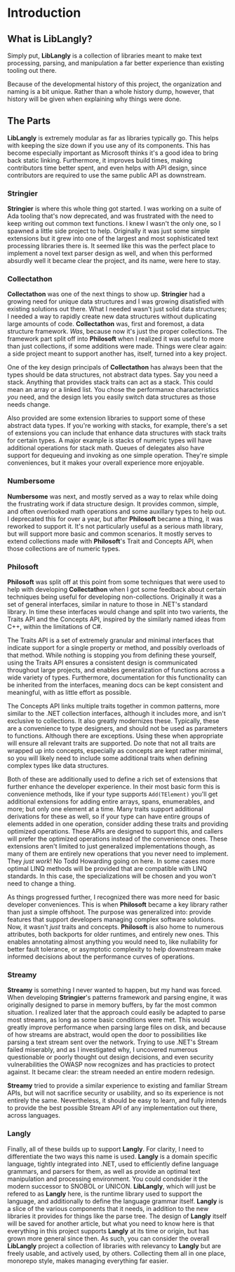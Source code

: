 # Introduction

## What is LibLangly?

Simply put, **LibLangly** is a collection of libraries meant to make text processing, parsing, and manipulation a far better experience than existing tooling out there.

Because of the developmental history of this project, the organization and naming is a bit unique. Rather than a whole history dump, however, that history will be given when explaining why things were done.

## The Parts

**LibLangly** is extremely modular as far as libraries typically go. This helps with keeping the size down if you use any of its components. This has become especially important as Microsoft thinks it's a good idea to bring back static linking. Furthermore, it improves build times, making contributors time better spent, and even helps with API design, since contributors are required to use the same public API as downstream.

### Stringier

**Stringier** is where this whole thing got started. I was working on a suite of Ada tooling that's now deprecated, and was frustrated with the need to keep writing out common text functions. I knew I wasn't the only one, so I spawned a little side project to help. Originally it was just some simple extensions but it grew into one of the largest and most sophisticated text processing libraries there is. It seemed like this was the perfect place to implement a novel text parser design as well, and when this performed absurdly well it became clear the project, and its name, were here to stay.

### Collectathon

**Collectathon** was one of the next things to show up. **Stringier** had a growing need for unique data structures and I was growing disatisfied with existing solutions out there. What I needed wasn't just solid data structures; I needed a way to rapidly create new data structures without duplicating large amounts of code. **Collectathon** was, first and foremost, a data structure framework. _Was_, because now it's just the proper collections. The framework part split off into **Philosoft** when I realized it was useful to more than just collections, if some additions were made. Things were clear again: a side project meant to support another has, itself, turned into a key project.

One of the key design principals of **Collectathon** has always been that the types should be data structures, not abstract data types. Say you need a stack. Anything that provides stack traits can act as a stack. This could mean an array or a linked list. You chose the performanxe characteristics _you_ need, and the design lets you easily switch data structures as those needs change.

Also provided are some extension libraries to support some of these abstract data types. If you're working with stacks, for example, there's a set of extensions you can include that enhance data structures with stack traits for certain types. A major example is stacks of numeric types will have additional operations for stack math. Queues of delegates also have support for dequeuing and invoking as one simple operation. They're simple conveniences, but it makes your overall experience more enjoyable.

### Numbersome

**Numbersome** was next, and mostly served as a way to relax while doing the frustrating work if data structure design. It provides common, simple, and often overlooked math operations and some auxillary types to help out. I deprecated this for over a year, but after **Philosoft** became a thing, it was reworked to support it. It's not particularly useful as a serious math library, but will support more basic and common scenarios. It mostly serves to extend collections made with **Philosoft**'s Trait and Concepts API, when those collections are of numeric types. 

### Philosoft

**Philosoft** was split off at this point from some techniques that were used to help with developing **Collectathon** when I got some feedback about certain techniques being useful for developing non-collections. Originally it was a set of general interfaces, similar in nature to those in .NET's standard library. In time these interfaces would change and split into two varients, the Traits API and the Concepts API, inspired by the similarly named ideas from C++, within the limitations of C#.

The Traits API is a set of extremely granular and minimal interfaces that indicate support for a single property or method, and possibly overloads of that method. While nothing is stopping you from defining these yourself, using the Traits API ensures a consistent design is communicated throughout large projects, and enables generalization of functions across a wide variety of types. Furthermore, documentation for this functionality can be inherited from the interfaces, meaning docs can be kept consistent and meaningful, with as little effort as possible.

The Concepts API links multiple traits together in common patterns, more similar to the .NET collection interfaces, although it includes more, and isn't exclusive to collections. It also greatly modernizes these. Typically, these are a convenience to type designers, and should not be used as parameters to functions. Although there are exceptions. Using these when appropriate will ensure all relevant traits are supported. Do note that not all traits are wrapped up into concepts, especially as concepts are kept rather minimal, so you will likely need to include some additional traits when defining complex types like data structures.

Both of these are additionally used to define a rich set of extensions that further enhance the developer experience. In their most basic form this is convenience methods, like if your type supports `Add(TElement)` you'll get additional extensions for adding entire arrays, spans, enumerables, and more; but only one element at a time. Many traits support additional derivations for these as well, so if your type can have entire groups of elements added in one operation, consider adding these traits and providing optimized operations. These APIs are designed to support this, and callers will prefer the optimized operations instead of the convenience ones. These extensions aren't limited to just generalized implementations though, as many of them are entirely new operations that you never need to implement. They _just work_! No Todd Howarding going on here. In some cases more optimal LINQ methods will be provided that are compatible with LINQ standards. In this case, the specializations will be chosen and you won't need to change a thing.

As things progressed further, I recognized there was more need for basic developer conveniences. This is when **Philosoft** became a key library rather than just a simple offshoot. The purpose was generalized into: provide features that support developers managing complex software solutions. Now, it wasn't _just_ traits and concepts. **Philosoft** is also home to numerous attributes, both backports for older runtimes, and entirely new ones. This enables annotating almost anything you would need to, like nullability for better fault tolerance, or asymptotic complexity to help downstream make informed decisions about the performance curves of operations.

### Streamy

**Streamy** is something I never wanted to happen, but my hand was forced. When developing **Stringier**'s patterns framework and parsing engine, it was originally designed to parse in memory buffers, by far the most common situation. I realized later that the approach could easily be adapted to parse most streams, as long as some basic conditions were met. This would greatly improve performance when parsing large files on disk, and because of how streams are abstract, would open the door to possibilities like parsing a text stream sent over the network. Trying to use .NET's Stream failed miserably, and as I investigated why, I uncovered numerous questionable or poorly thought out design decisions, and even security vulnerabilities the OWASP now recognizes and has practicies to protect against. It became clear: the stream needed an entire modern redesign.

**Streamy** tried to provide a similar experience to existing and familiar Stream APIs, but will not sacrifice security or usability, and so its experience is not entirely the same. Nevertheless, it should be easy to learn, and fully intends to provide the best possible Stream API of any implementation out there, across languages.

### Langly

Finally, all of these builds up to support **Langly**. For clarity, I need to differentiate the two ways this name is used. **Langly** is a domain specific language, tightly integrated into .NET, used to efficiently define language grammars, and parsers for them, as well as provide an optimal text manipulation and processing environment. You could condsider it the modern successor to SNOBOL or UNICON. **LibLangly**, which will just be refered to as **Langly** here, is the runtime library used to support the language, and additionally to define the language grammar itself. **Langly** is a slice of the various components that it needs, in addition to the new libraries it provides for things like the parse tree. The design of **Langly** itself will be saved for another article, but what you need to know here is that everything in this project supports **Langly** at its time or origin, but has grown more general since then. As such, you can consider the overall **LibLangly** project a collection of libraries with relevancy to **Langly** but are freely usable, and actively used, by others. Collecting them all in one place, monorepo style, makes managing everything far easier.